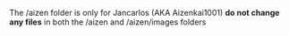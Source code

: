 The /aizen folder is only for Jancarlos (AKA Aizenkai1001) **do not change any files** in both the /aizen and /aizen/images folders
